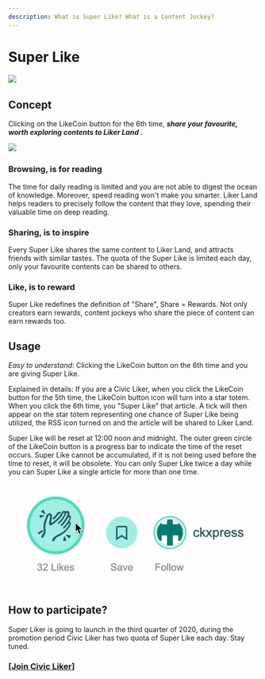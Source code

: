 ```yaml
---
description: What is Super Like? What is a Content Jockey?
---
```


# Super Like

![](https://gblobscdn.gitbook.com/assets%2F-LL4mdaVjNgL6A1--PV0%2F-MDKKfTTMClruYgMEN2z%2F-MDKL9uOAcQBWwTt-7PY%2Flikecoin_ad92_super_like_dragonball.png?alt=media&token=aebf61cf-24c0-4d70-9cce-a582d82122e8)

## Concept

Clicking on the LikeCoin button for the 6th time, _**share your favourite, worth exploring contents to Liker Land
.**_



![](https://gblobscdn.gitbook.com/assets%2F-LL4mdaVjNgL6A1--PV0%2F-MAXu9Lxx14vpKr9dO54%2F-MAXwN5NxScgV0FwK61i%2FSuperLike.gif?alt=media&token=a965b055-7c80-4b38-9d05-776d694d0ff1)

### Browsing, is for reading

The time for daily reading is limited and you are not able to digest the ocean of knowledge. Moreover, speed reading won't make you smarter. Liker Land helps readers to precisely follow the content that they love, spending their valuable time on deep reading.

### **Sharing, is to inspire**

Every Super Like shares the same content to Liker Land, and attracts friends with similar tastes. The quota of the Super Like is limited each day, only your favourite contents can be shared to others.

### Like, is to reward

Super Like redefines the definition of "Share", Share = Rewards. Not only creators earn rewards, content jockeys who share the piece of content can earn rewards too.

## Usage <a id="zen-yang-can-yu"></a>

_Easy to understand_: Clicking the LikeCoin button on the 6th time and you are giving Super Like.

Explained in details: If you are a Civic Liker, when you click the LikeCoin button for the 5th time, the LikeCoin button icon will turn into a star totem. When you click the 6th time, you "Super Like" that article. A tick will then appear on the star totem representing one chance of Super Like being utilized, the RSS icon turned on and the article will be shared to Liker Land.

Super Like will be reset at 12:00 noon and midnight. The outer green circle of the LikeCoin button is a progress bar to indicate the time of the reset occurs. Super Like cannot be accumulated, if it is not being used before the time to reset, it will be obsolete. You can only Super Like twice a day while you can Super Like a single article for more than one time.

![](../../.gitbook/assets/superlike.gif)

## **How to participate?** <a id="zen-yang-can-yu"></a>

Super Liker is going to launch in the third quarter of 2020, during the promotion period Civic Liker has two quota of Super Like each day. Stay tuned.

### \[[Join **Civic Liker**](https://liker.land/civic)\]

